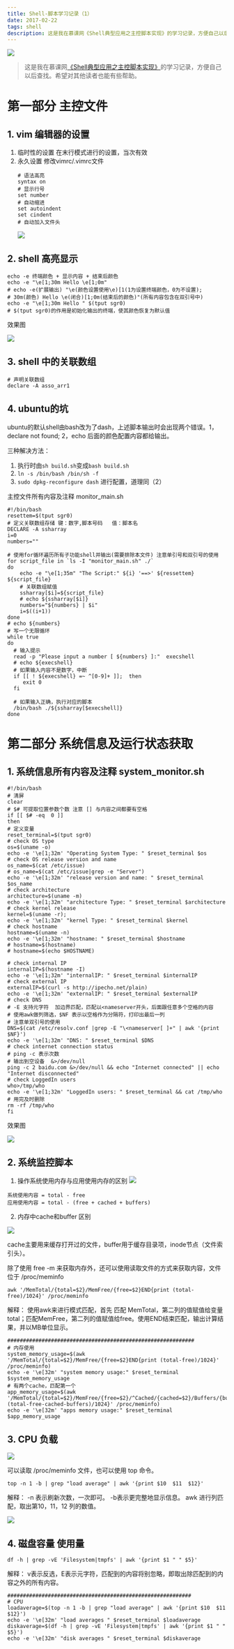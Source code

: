 ```yaml
---
title: Shell-脚本学习记录（1）
date: 2017-02-22
tags: shell
description: 这是我在慕课网《Shell典型应用之主控脚本实现》的学习记录，方便自己以后查找。希望对其他读者也能有些帮助。
---
```


![](http://upload-images.jianshu.io/upload_images/693141-8b4a409ba533a5ac.jpg?imageMogr2/auto-orient/strip%7CimageView2/2/w/1240)
> 这是我在慕课网[《Shell典型应用之主控脚本实现》](http://www.imooc.com/learn/522)的学习记录，方便自己以后查找。希望对其他读者也能有些帮助。

<!--more-->

# 第一部分 主控文件
## 1. vim 编辑器的设置
1. 临时性的设置
在末行模式进行的设置，当次有效
2. 永久设置 修改vimrc/.vimrc文件
    ```
    # 语法高亮
    syntax on
    # 显示行号
    set number
    # 自动缩进
    set autoindent
    set cindent
    # 自动加入文件头
    ```
    ![](http://upload-images.jianshu.io/upload_images/693141-70a7f46e1f5d6174.png?imageMogr2/auto-orient/strip%7CimageView2/2/w/1240)
    
## 2. shell 高亮显示
```
echo -e 终端颜色 + 显示内容 + 结束后颜色
echo -e "\e[1;30m Hello \e[1;0m"
# echo -e(扩展输出) "\e(颜色设置使用\e)[1(1为设置终端颜色，0为不设置);
# 30m(颜色) Hello \e(闭合)[1;0m(结束后的颜色)"(所有内容包含在双引号中)
echo -e "\e[1;30m Hello " $(tput sgr0)
# $(tput sgr0)的作用是初始化输出的终端，使其颜色恢复为默认值
```
效果图

![](http://upload-images.jianshu.io/upload_images/693141-b86151289bd439b8.png?imageMogr2/auto-orient/strip%7CimageView2/2/w/1240)

## 3. shell 中的关联数组
```
# 声明关联数组
declare -A asso_arr1
```

## 4. ubuntu的坑
ubuntu的默认shell由bash改为了dash，上述脚本输出时会出现两个错误。1，declare not found; 2，echo 后面的颜色配置内容都给输出。

三种解决方法：
1. 执行时由```sh build.sh```变成```bash build.sh```
2. ```ln -s /bin/bash /bin/sh -f```
3. ```sudo dpkg-reconfigure dash``` 进行配置，道理同（2）


主控文件所有内容及注释 monitor_main.sh

```
#!/bin/bash
resettem=$(tput sgr0)
# 定义关联数组存储 键：数字,脚本号码   值：脚本名
DECLARE -A ssharray
i=0
numbers=""

# 使用for循环遍历所有子功能shell并输出(需要排除本文件) 注意单引号和双引号的使用
for script_file in `ls -I "monitor_main.sh" ./`
do
    echo -e "\e[1;35m" "The Script:" ${i} '==>' ${ressettem} ${script_file}
    # 关联数组赋值
    ssharray[$i]=${script_file}
    # echo ${ssharray[$i]}
    numbers="${numbers} | $i"
    i=$((i+1))
done
# echo ${numbers}
# 写一个无限循环
while true
do
  # 输入提示
  read -p "Please input a number [ ${numbers} ]:"  execshell
  # echo ${execshell}
  # 如果输入内容不是数字，中断
  if [[ ! ${execshell} =~ ^[0-9]+ ]];  then
     exit 0
  fi

  # 如果输入正确，执行对应的脚本
  /bin/bash ./${ssharray[$execshell]}
done
```


# 第二部分 系统信息及运行状态获取
## 1. 系统信息所有内容及注释 system_monitor.sh
```
#!/bin/bash
# 清屏
clear
# $# 可提取位置参数个数 注意 [] 与内容之间都要有空格
if [[ $# -eq  0 ]]
then
# 定义变量
reset_terminal=$(tput sgr0)
# check OS type
os=$(uname -o)
echo -e '\e[1;32m' "Operating System Type: " $reset_terminal $os
# check OS release version and name
os_name=$(cat /etc/issue)
# os_name=$(cat /etc/issue|grep -e "Server")
echo -e '\e[1;32m' "release version and name: " $reset_terminal $os_name
# check architecture
architecture=$(uname -m)
echo -e '\e[1;32m' "architecture Type: " $reset_terminal $architecture
# check kernel release
kernel=$(uname -r);
echo -e '\e[1;32m' "kernel Type: " $reset_terminal $kernel
# check hostname
hostname=$(uname -n)
echo -e '\e[1;32m' "hostname: " $reset_terminal $hostname
# hostname=$(hostname)
# hostname=$(echo $HOSTNAME)

# check internal IP
internalIP=$(hostname -I)
echo -e '\e[1;32m' "internalIP: " $reset_terminal $internalIP
# check external IP
externalIP=$(curl -s http://ipecho.net/plain)
echo -e '\e[1;32m' "externalIP: " $reset_terminal $externalIP
# check DNS
# -E 支持元字符  加边界匹配，匹配以<nameserver开头，后面跟任意多个空格的内容
# 使用awk做列筛选，$NF 表示以空格作为分隔符，打印出最后一列
# 注意单双引号的使用
DNS=$(cat /etc/resolv.conf |grep -E "\<nameserver[ ]+" | awk '{print $NF}')
echo -e '\e[1;32m' "DNS: " $reset_terminal $DNS
# check internet connection status
# ping -c 表示次数
# 输出到空设备  &>/dev/null
ping -c 2 baidu.com &>/dev/null && echo "Internet connected" || echo "Internet disconnected"
# check LoggedIn users
who>/tmp/who
echo -e '\e[1;32m' "LoggedIn users: " $reset_terminal && cat /tmp/who
# 用完及时删除
rm -rf /tmp/who
fi
```
效果图

![](http://upload-images.jianshu.io/upload_images/693141-30d101e3970871cf.png?imageMogr2/auto-orient/strip%7CimageView2/2/w/1240)


## 2. 系统监控脚本
1. 操作系统使用内存与应用使用内存的区别
![](http://upload-images.jianshu.io/upload_images/693141-1fdb300ae6d72455.png?imageMogr2/auto-orient/strip%7CimageView2/2/w/1240)

```
系统使用内容 = total - free
应用使用内容 = total - (free + cached + buffers)
```

2. 内存中cache和buffer 区别

![](http://upload-images.jianshu.io/upload_images/693141-7fbc5e89dfe596d5.png?imageMogr2/auto-orient/strip%7CimageView2/2/w/1240)

cache主要用来缓存打开过的文件，buffer用于缓存目录项，inode节点（文件索引头）。

除了使用 free -m 来获取内存外，还可以使用读取文件的方式来获取内容，文件位于 /proc/meminfo
```
awk '/MemTotal/{total=$2}/MemFree/{free=$2}END{print (total-free)/1024}' /proc/meminfo
```
解释： 使用awk来进行模式匹配，首先 匹配 MemTotal，第二列的值赋值给变量total；匹配MemFree，第二列的值赋值给free。使用END结束匹配，输出计算结果，并以MB单位显示。

```
############################################################
# 内存使用
system_memory_usage=$(awk '/MemTotal/{total=$2}/MemFree/{free=$2}END{print (total-free)/1024}' /proc/meminfo)
echo -e '\e[32m' "system memory usage:" $reset_terminal $system_memory_usage
# 有两个cache，匹配第一个
app_memory_usage=$(awk '/MemTotal/{total=$2}/MemFree/{free=$2}/^Cached/{cached=$2}/Buffers/{buffers=$2}END{print (total-free-cached-buffers)/1024}' /proc/meminfo)
echo -e '\e[32m' "apps memory usage:" $reset_terminal $app_memory_usage
```

## 3. CPU 负载

![](http://upload-images.jianshu.io/upload_images/693141-b08caa30fe4cfcd5.png?imageMogr2/auto-orient/strip%7CimageView2/2/w/1240)

可以读取 /proc/meminfo 文件，也可以使用 top 命令。
```
top -n 1 -b | grep "load average" | awk '{print $10  $11  $12}'
```
解释： -n 表示刷新次数，一次即可。  -b表示更完整地显示信息。 awk 进行列匹配，取出第10，11，12 列的数值。

![](http://upload-images.jianshu.io/upload_images/693141-04d1c54659ab212b.png?imageMogr2/auto-orient/strip%7CimageView2/2/w/1240)

## 4. 磁盘容量 使用量
```
df -h | grep -vE 'Filesystem|tmpfs' | awk '{print $1 " " $5}'
```
解释： v表示反选，E表示元字符，匹配到的内容将别忽略，即取出除匹配到的内容之外的所有内容。

```
###########################################################
# CPU
loadaverage=$(top -n 1 -b | grep "load average" | awk '{print $10  $11  $12}')
echo -e '\e[32m' "load averages " $reset_terminal $loadaverage
diskaverage=$(df -h | grep -vE 'Filesystem|tmpfs' | awk '{print $1 " " $5}')
echo -e '\e[32m' "disk averages " $reset_terminal $diskaverage
```


